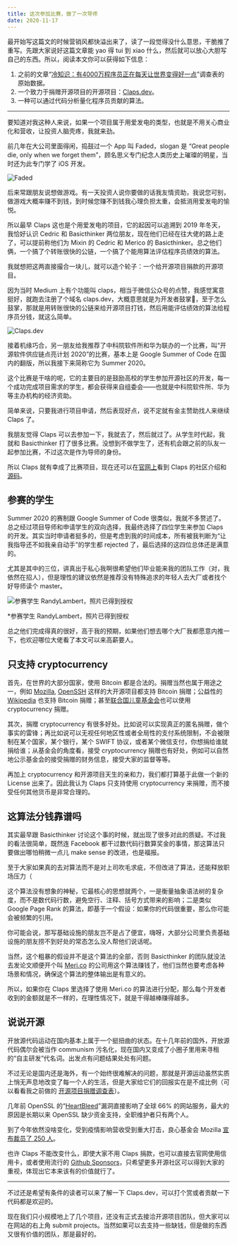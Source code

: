 ```yaml
---
title: 这次参加比赛，做了一次导师
date: 2020-11-17
---
```


最开始写这篇文的时候营销风都快溢出来了，读了一段觉得没什么意思，干脆推了重写。先跟大家说好这篇文章能 yao 得 tui 到 xiao 什么，然后就可以放心大胆写自己的东西。所以，阅读本文你可以获得如下信息：


1. 之前的文章“[冷知识：有4000万程序员正在每天让世界变得好一点](https://mp.weixin.qq.com/s/4XUhjHDauEnCGeQmIhCRTw)”调查表的原始数据。
2. 一个致力于捐赠开源项目的开源项目：[Claps.dev]("https://claps.dev")。
3. 一种可以通过代码分析量化程序员贡献的算法。

---

要知道对我这种人来说，如果一个项目属于用爱发电的类型，也就是不用关心商业化和营收，让投资人脑壳疼，我就来劲。

前几年在大公司里面得闲，捣鼓过一个 App 叫 Faded，slogan 是 “Great people die, only when we forget them”，顾名思义专门纪念人类历史上璀璨的明星，当时还为此专门学了 iOS 开发。

![](/claps-dev-summer-2020/faded.jpg "Faded")


后来常跟朋友说想做游戏。有一天投资人说你要做的话我友情资助，我说您可别，做游戏大概率赚不到钱，到时候您赚不到钱我心理负担太重，会抵消用爱发电的愉悦。

所以最早 Claps 这也是个用爱发电的项目，它的起因可以追溯到 2019 年冬天，我恰好认识 Cedric 和 Basicthinker 两位朋友，现在他们已经在往大佬的路上走了，可以提前称他们为 Mixin 的 Cedric 和 Merico 的 Basicthinker。总之他们俩，一个搞了个转账很快的公链，一个搞了个能用算法评估程序员绩效的算法。

我就想把这两直接撮合一块儿，就可以造个轮子：一个给开源项目捐款的开源项目。

因为当时 Medium 上有个功能叫 claps，相当于微信公众号的点赞，我感觉寓意挺好，就跑去注册了个域名 claps.dev，大概意思就是为开发者鼓掌👏，至于怎么鼓掌，那就是用转账很快的公链来给开源项目打钱，然后用能评估绩效的算法给程序员分钱，就这么简单。

![](/claps-dev-summer-2020/banner.jpg "Claps.dev")

接着机缘巧合，另一朋友给我推荐了中科院软件所和华为联办的一个比赛，叫“开源软件供应链点亮计划 2020”的比赛，基本上是 Google Summer of Code 在国内的翻版，所以我接下来简称它为 Summer 2020。

这个比赛是干啥的呢，它的主要目的是鼓励高校的学生参加开源社区的开发，每一个成功完成项目需求的学生，都会获得来自组委会——也就是中科院软件所、华为等主办机构的经济资助。

简单来说，只要我进行项目申请，然后表现好点，说不定就有金主赞助找人来继续 Claps 了。

我朋友觉得 Claps 可以去参加一下，我就去了，然后就过了。从学生时代起，我就和 Basicthinker 打了很多比赛。没想到不做学生了，还有机会跟之前的队友一起参加比赛，不过这次是作为导师的身份。

所以 Claps 就有幸成了比赛项目，现在还可以在[官网上](https://isrc.iscas.ac.cn/summer2020/#/organisations "Summer 2020")看到 Claps 的社区介绍和[源码](https://github.com/claps-dev "Claps.dev@Github")。

## 参赛的学生

Summer 2020 的赛制跟 Google Summer of Code 很类似，我就不多赘述了。总之经过项目导师和申请学生的双向选择，我最终选择了四位学生来参加 Claps 的开发。其实当时申请者挺多的，但是考虑到我的时间成本，所有被我判断为“让我指导还不如我亲自动手”的学生都 rejected 了，最后选择的这四位总体还是满意的。

尤其是其中的三位，讲真出于私心我啊很希望他们毕业能来我的团队工作（对，我依然在招人），但是理性的建议依然是推荐没有特殊追求的年轻人去大厂或者找个好导师读个 master。

![](/claps-dev-summer-2020/photo.jpg "参赛学生 RandyLambert，照片已得到授权")

*参赛学生 RandyLambert，照片已得到授权

总之他们完成得真的很好，高于我的预期，如果他们想去哪个大厂我都愿意内推一下，也欢迎哪位大佬看了本文可以来高薪要人。

## 只支持 cryptocurrency

首先，在世界的大部分国家，使用 Bitcoin 都是合法的。捐赠当然也属于用途之一，例如 [Mozilla](https://wiki.mozilla.org/Donate_Bitcoin), [OpenSSH](https://www.openbsdfoundation.org/donations.html) 这样的大开源项目都支持 Bitcoin 捐赠；公益性的 [Wikipedia](https://donate.wikimedia.org/wiki/Ways_to_Give) 也支持 Bitcoin 捐赠；甚至[联合国儿童基金会](https://www.unicef.org/press-releases/unicef-launches-cryptocurrency-fund)也可以使用 cryptocurrency 捐赠。

其次，捐赠 cryptocurrency 有很多好处。比如说可以实现真正的匿名捐赠，做个事实的雷锋；再比如说可以无视任何地区性或者全局性的支付系统限制，不会被限制在某个国家，某个银行，某个 SWIFT 协议，或者某个微信支付，你想捐给谁就捐给谁；从基金会的角度看，接受 cryptocurrency 捐赠也有好处，例如可以自然地公示基金会的接受捐赠的财务信息，接受大家的监督等等。

再加上 cryptocurrency 和开源项目天生的亲和力，我们都打算基于此做一个新的 License 出来了。因此我认为 Claps 只支持使用 cryptocurrency 来捐赠，而不接受任何其他货币是非常合理的。

## 这算法分钱靠谱吗

其实最早跟 Basicthinker 讨论这个事的时候，就出现了很多对此的质疑。不过我的看法很简单，既然连 Facebook 都干过数代码行数算奖金的事情，那这算法只要做出哪怕稍微一点儿 make sense 的改进，也是福报。

至于大家如果真的去对算法而不是对上司吹毛求疵，不但改进了算法，还能释放职场压力（

这个算法没有想象的神秘，它最核心的思想就两个，一是衡量抽象语法树的复杂度，而不是数代码行数，避免空行、注释、括号方式带来的影响；二是类似 Google Page Rank 的算法，即基于一个假设：如果你的代码很重要，那么你可能会被频繁的引用。

你可能会说，那写基础设施的朋友岂不是占了便宜，嗨呀，大部分公司里负责基础设施的朋友捞不到好处的常态怎么没人帮他们说话呢。

当然，这个粗暴的假设并不是这个算法的全部，否则 Basicthinker 的团队就没法去发论文顺便开个叫 [Meri.co](https://meri.co/) 的公司用这个算法赚钱了，他们当然也要考虑各种场景和情况，确保这个算法的整体输出是有意义的。

所以，如果你在 Claps 里选择了使用 Meri.co 的算法进行分配，那么每个开发者收到的金额就是不一样的，在理性情况下，就是干得越棒赚得越多。

## 说说开源

开放源代码运动在国内基本上属于一个挺扭曲的状态。在十几年前的国外，开放源代码偶尔会被当作 communism 污名化，现在国内又变成了小圈子里用来寻租的“自主研发”代名词。出发点有问题结果处处有问题。

不过无论是国内还是海外，有一个始终很难解决的问题，那就是开源运动虽然实质上悄无声息地改变了每一个人的生活，但是大家给它们的回报实在是不成比例（可以看看我之前做的 [开源项目捐赠调查表](https://docs.google.com/spreadsheets/d/1yvjxoPQ5ZjNCAv13NJ4aoz3fFjMudi0He6zoOaSzDR0/edit?usp=sharing)）。

几年前 OpenSSL 的“[HeartBleed](https://en.wikipedia.org/wiki/Heartbleed)”漏洞直接影响了全球 66% 的网站服务，最大的原因是长期以来 OpenSSL 缺少资金支持，全职维护者只有两个人。

到了今年依然没啥变化，受到疫情影响营收受到重大打击，良心基金会 Mozilla [宣布裁员了 250 人](https://blog.mozilla.org/blog/2020/08/11/changing-world-changing-mozilla/)。

也许 Claps 不能改变什么，即使大家不用 Claps 捐款，也可以直接去官网使用信用卡，或者使用流行的 [Github Sponsors](https://github.com/sponsors)，只希望更多开源社区可以得到大家的重视，体现出它本来该有的价值就行了。

---

不过还是希望有条件的读者可以来了解一下 Claps.dev，可以打个赏或者贡献一下代码都是欢迎的。

现在我们只小规模地上了几个项目，还没有正式去接洽开源项目团队，但大家可以在网站的右上角 submit projects。当然如果可以去支持一些缺钱，但是做的东西又很有价值的团队，那是最好的。
